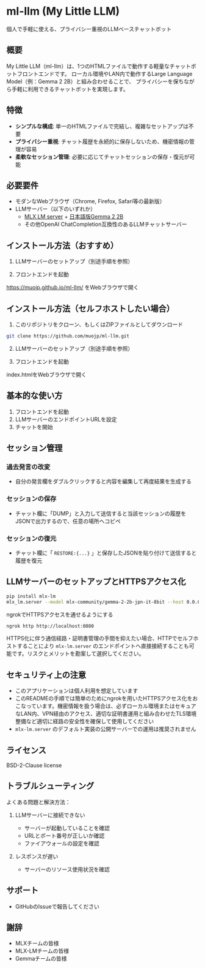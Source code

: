 # ml-llm (My Little LLM)

個人で手軽に使える、プライバシー重視のLLMベースチャットボット

## 概要

My Little LLM（ml-llm）は、1つのHTMLファイルで動作する軽量なチャットボットフロントエンドです。
ローカル環境やLAN内で動作するLarge Language Model（例：Gemma 2 2B）と組み合わせることで、
プライバシーを保ちながら手軽に利用できるチャットボットを実現します。

## 特徴

- **シンプルな構成**: 単一のHTMLファイルで完結し、複雑なセットアップは不要
- **プライバシー重視**: チャット履歴を永続的に保存しないため、機密情報の管理が容易
- **柔軟なセッション管理**: 必要に応じてチャットセッションの保存・復元が可能

## 必要要件

- モダンなWebブラウザ（Chrome, Firefox, Safari等の最新版）
- LLMサーバー（以下のいずれか）
  - [MLX LM server](https://github.com/ml-explore/mlx-examples/blob/main/llms/mlx_lm/SERVER.md) + [日本語版Gemma 2 2B](https://developers-jp.googleblog.com/2024/10/gemma-2-for-japan.html)
  - その他OpenAI ChatCompletion互換性のあるLLMチャットサーバー

## インストール方法（おすすめ）

1. LLMサーバーのセットアップ（別途手順を参照）

2. フロントエンドを起動

https://muojp.github.io/ml-llm/ をWebブラウザで開く

## インストール方法（セルフホストしたい場合）

1. このリポジトリをクローン、もしくはZIPファイルとしてダウンロード
```bash
git clone https://github.com/muojp/ml-llm.git
```

2. LLMサーバーのセットアップ（別途手順を参照）

3. フロントエンドを起動

index.htmlをWebブラウザで開く

## 基本的な使い方

1. フロントエンドを起動
2. LLMサーバーのエンドポイントURLを設定
3. チャットを開始

## セッション管理

### 過去発言の改変
- 自分の発言欄をダブルクリックすると内容を編集して再度結果を生成する

### セッションの保存
- チャット欄に「DUMP」と入力して送信すると当該セッションの履歴をJSONで出力するので、任意の場所へコピペ

### セッションの復元
- チャット欄に「 `RESTORE:{...}` 」と保存したJSONを貼り付けて送信すると履歴を復元

## LLMサーバーのセットアップとHTTPSアクセス化

```bash
pip install mlx-lm
mlx_lm.server --model mlx-community/gemma-2-2b-jpn-it-8bit --host 0.0.0.0
```

ngrokでHTTPSアクセスを通せるようにする

```bash
ngrok http http://localhost:8080
```

HTTPS化に伴う通信経路・証明書管理の手間を抑えたい場合、HTTPでセルフホストすることにより `mlx-lm.server` のエンドポイントへ直接接続することも可能です。リスクとメリットを勘案して選択してください。

## セキュリティ上の注意

- このアプリケーションは個人利用を想定しています
- このREADMEの手順では簡単のためにngrokを用いたHTTPSアクセス化をおこなっています。機密情報を扱う場合は、必ずローカル環境またはセキュアなLAN内、VPN経由のアクセス、適切な証明書運用と組み合わせたTLS環境整備など適切に経路の安全性を確保して使用してください
- `mlx-lm.server` のデフォルト実装の公開サーバーでの運用は推奨されません

## ライセンス

BSD-2-Clause license

## トラブルシューティング

よくある問題と解決方法：

1. LLMサーバーに接続できない
   - サーバーが起動していることを確認
   - URLとポート番号が正しいか確認
   - ファイアウォールの設定を確認

2. レスポンスが遅い
   - サーバーのリソース使用状況を確認

## サポート

- GitHubのIssueで報告してください

## 謝辞

- MLXチームの皆様
- MLX-LMチームの皆様
- Gemmaチームの皆様

